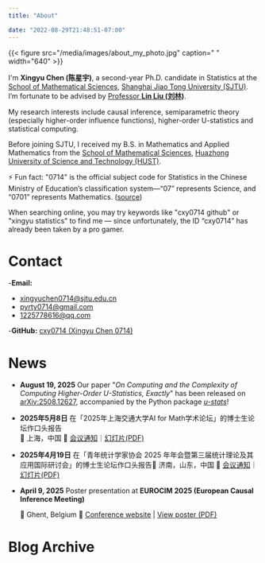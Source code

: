 ```yaml
---
title: "About"

date: "2022-08-29T21:48:51-07:00"
---
```

{{< figure src="/media/images/about_my_photo.jpg" caption=" " width="640" >}}

I'm **Xingyu Chen (陈星宇)**, a second-year Ph.D. candidate in Statistics at the [School of Mathematical Sciences](https://math.sjtu.edu.cn/Default/index/), [Shanghai Jiao Tong University (SJTU)](https://www.sjtu.edu.cn/).  I’m fortunate to be advised by [Professor **Lin Liu (刘林)**](https://linliu-stats.github.io/).

My research interests include causal inference, semiparametric theory (especially higher-order influence functions), higher-order U-statistics and statistical computing.

Before joining SJTU, I received my B.S. in Mathematics and Applied Mathematics from the [School of Mathematical Sciences](https://maths.hust.edu.cn/), [Huazhong University of Science and Technology (HUST)](http://www.hust.edu.cn/).

⚡ Fun fact: "0714" is the official subject code for Statistics in the Chinese Ministry of Education’s classification system—“07” represents Science, and “0701” represents Mathematics. ([source](https://www.cdgdc.edu.cn/dslxkpgjggb/))

When searching online, you may try keywords like "cxy0714 github" or "xingyu statistics" to find me — since unfortunately, the ID “cxy0714” has already been taken by a pro gamer.

# Contact

-**Email:**

- xingyuchen0714@sjtu.edu.cn
- pyrty0714@gmail.com
- 1225778616@qq.com

-**GitHub:** [cxy0714 (Xingyu Chen 0714)](https://github.com/cxy0714)

# News

- **August 19, 2025** Our paper "*On Computing and the Complexity of Computing Higher-Order U-Statistics, Exactly*" has been released on [arXiv:2508.12627](https://arxiv.org/abs/2508.12627), accompanied by the Python package *[u-stats](https://libraries.io/pypi/u-stats)*!

- **2025年5月8日** 在「2025年上海交通大学AI for Math学术论坛」的博士生论坛作口头报告  
  📍 上海，中国 🔗 [会议通知](https://math.sjtu.edu.cn/conference/upload/%E4%BC%9A%E8%AE%AE%E6%89%8B%E5%86%8C20250507.pdf)｜[幻灯片(PDF)](media/pdf/slides_250508_sjtu.pdf)
- **2025年4月19日** 在「青年统计学家协会 2025 年年会暨第三届统计理论及其应用国际研讨会」的博士生论坛作口头报告📍 济南，山东，中国 🔗 [会议通知](https://mp.weixin.qq.com/s/TSpeKe6CJ3TXSqVWetmQqA)｜[幻灯片(PDF)](media/pdf/slides_250419_jinan.pdf)
- **April 9, 2025** Poster presentation at **EUROCIM 2025 (European Causal Inference Meeting)**

  📍 Ghent, Belgium 🔗 [Conference website](https://www.eurocim.org/) | [View poster (PDF)](media/pdf/poster_250409_ghent.pdf)

# Blog Archive
